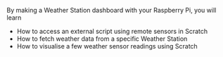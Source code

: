 By making a Weather Station dashboard with your Raspberry Pi, you will learn

- How to access an external script using remote sensors in Scratch
- How to fetch weather data from a specific Weather Station
- How to visualise a few weather sensor readings using Scratch
